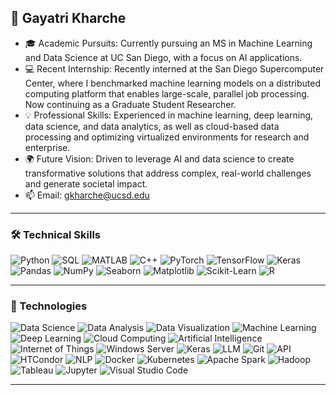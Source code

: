 ## 🌟 Gayatri Kharche

- 🎓 Academic Pursuits: Currently pursuing an MS in Machine Learning and Data Science at UC San Diego, with a focus on AI applications.
- 💻 Recent Internship: Recently interned at the San Diego Supercomputer Center, where I benchmarked machine learning models on a distributed computing platform that enables large-scale, parallel job processing. Now continuing as a Graduate Student Researcher.
- 💡 Professional Skills: Experienced in machine learning, deep learning, data science, and data analytics, as well as cloud-based data processing and optimizing virtualized environments for research and enterprise.
- 🌍 Future Vision: Driven to leverage AI and data science to create transformative solutions that address complex, real-world challenges and generate societal impact.
- 📫 Email: gkharche@ucsd.edu

---

### 🛠️ Technical Skills

![Python](https://img.shields.io/badge/-Python-3776AB?logo=python&logoColor=white&style=flat)
![SQL](https://img.shields.io/badge/-SQL-4479A1?logo=sqlite&logoColor=white&style=flat)
![MATLAB](https://img.shields.io/badge/-MATLAB-EAB8B8?logo=matlab&logoColor=black&style=flat)
![C++](https://img.shields.io/badge/-C++-00599C?logo=cplusplus&logoColor=white&style=flat)
![PyTorch](https://img.shields.io/badge/-PyTorch-EE4C2C?logo=pytorch&logoColor=white&style=flat)
![TensorFlow](https://img.shields.io/badge/-TensorFlow-FF6F20?logo=tensorflow&logoColor=white&style=flat)
![Keras](https://img.shields.io/badge/-Keras-D00000?logo=keras&logoColor=white&style=flat)
![Pandas](https://img.shields.io/badge/-Pandas-150458?logo=pandas&logoColor=white&style=flat)
![NumPy](https://img.shields.io/badge/-NumPy-013243?logo=numpy&logoColor=white&style=flat)
![Seaborn](https://img.shields.io/badge/-Seaborn-30B8C8?logo=seaborn&logoColor=white&style=flat)
![Matplotlib](https://img.shields.io/badge/-Matplotlib-003D5B?logo=matplotlib&logoColor=white&style=flat)
![Scikit-Learn](https://img.shields.io/badge/-Scikit--Learn-F7931E?logo=scikit-learn&logoColor=white&style=flat)
![R](https://img.shields.io/badge/-R-276DC3?logo=r&logoColor=white&style=flat)


---

### 🔧 Technologies

![Data Science](https://img.shields.io/badge/-Data%20Science-00BFFF?style=flat&logo=datastudio&logoColor=white)
![Data Analysis](https://img.shields.io/badge/-Data%20Analysis-3A9B5A?style=flat&logo=tableau&logoColor=white)
![Data Visualization](https://img.shields.io/badge/-Data%20Visualization-FF6347?style=flat&logo=chart.js&logoColor=white)
![Machine Learning](https://img.shields.io/badge/-Machine%20Learning-FFCE00?style=flat&logo=google-cloud&logoColor=black)
![Deep Learning](https://img.shields.io/badge/-Deep%20Learning-FF6F20?style=flat&logo=tensorflow&logoColor=white)
![Cloud Computing](https://img.shields.io/badge/-Cloud%20Computing-00C3E6?style=flat&logo=aws&logoColor=white)
![Artificial Intelligence](https://img.shields.io/badge/-Artificial%20Intelligence-007ACC?style=flat&logo=azure&logoColor=white)
![Internet of Things](https://img.shields.io/badge/-IoT-008CBA?style=flat&logo=iot&logoColor=white)
![Windows Server](https://img.shields.io/badge/-Windows%20Server-0078D4?style=flat&logo=microsoft&logoColor=white)
![Keras](https://img.shields.io/badge/-Keras-D00000?logo=keras&logoColor=white)
![LLM](https://img.shields.io/badge/-LLM-FFA500?style=flat&logo=language&logoColor=white)
![Git](https://img.shields.io/badge/-Git-F05032?logo=git&logoColor=white&style=flat)
![API](https://img.shields.io/badge/-API-4A90E2?logo=api&logoColor=white)
![HTCondor](https://img.shields.io/badge/-HTCondor-0066CC?logo=htcondor&logoColor=white)
![NLP](https://img.shields.io/badge/-NLP-8FBBE3?logo=nlp&logoColor=white)
![Docker](https://img.shields.io/badge/-Docker-2496ED?logo=docker&logoColor=white)
![Kubernetes](https://img.shields.io/badge/-Kubernetes-326CE5?logo=kubernetes&logoColor=white)
![Apache Spark](https://img.shields.io/badge/-Apache%20Spark-E25A1C?logo=apache-spark&logoColor=white)
![Hadoop](https://img.shields.io/badge/-Hadoop-66CCFF?logo=apache-hadoop&logoColor=white)
![Tableau](https://img.shields.io/badge/-Tableau-E97627?logo=tableau&logoColor=white)
![Jupyter](https://img.shields.io/badge/-Jupyter-F37626?logo=jupyter&logoColor=white)
![Visual Studio Code](https://img.shields.io/badge/-Visual%20Studio%20Code-007ACC?logo=visual-studio-code&logoColor=white)

---
<!---
## 📈 GitHub Stats

![Your GitHub Stats](https://github-readme-stats.vercel.app/api?username=gayatrikharche&show_icons=true&hide_title=true&count_private=true&theme=radical)

## 🗣️ Languages Used

![Top Languages](https://github-readme-stats.vercel.app/api/top-langs/?username=gayatrikharche&layout=compact&theme=radical)

## 👥 Visitor Count

![Visitor Count](https://profile-counter.glitch.me/gayatrikharche/count.svg)
-->


